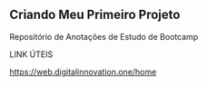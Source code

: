 ## Criando Meu Primeiro Projeto

Repositório de Anotações de Estudo de Bootcamp

LINK ÚTEIS

https://web.digitalinnovation.one/home

